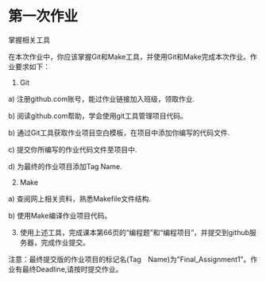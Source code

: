 # 第一次作业
掌握相关工具

在本次作业中，你应该掌握Git和Make工具，并使用Git和Make完成本次作业。作业要求如下：

1. Git

a) 注册github.com账号，能过作业链接加入班级，领取作业.

b) 阅读github.com帮助，学会使用git工具管理项目代码。

b) 通过Git工具获取作业项目空白模板，在项目中添加你编写的代码文件.

c) 提交你所编写的作业代码文件至项目中.

d) 为最终的作业项目添加Tag Name.


2. Make

a) 查阅网上相关资料，熟悉Makefile文件结构.

b) 使用Make编译作业项目代码。


3. 使用上述工具，完成课本第66页的“编程题”和“编程项目”，并提交到github服务器，完成作业提交。

注意：最终提交版的作业项目的标记名(Tag　Name)为"Final_Assignment1"。作业有最终Deadline,请按时提交作业。
